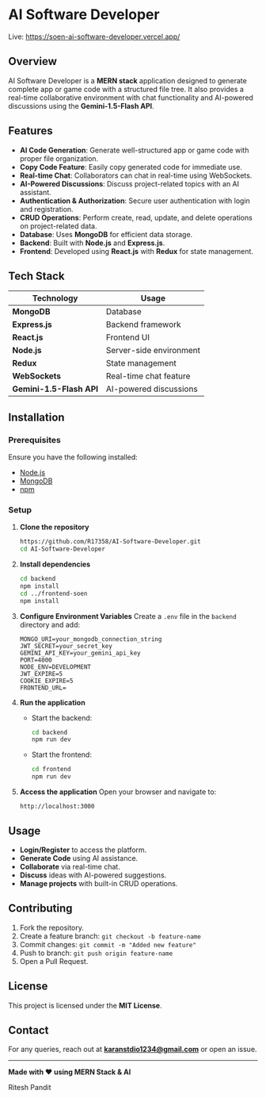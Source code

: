 # AI Software Developer

Live: https://soen-ai-software-developer.vercel.app/

## Overview

AI Software Developer is a **MERN stack** application designed to generate complete app or game code with a structured file tree. It also provides a real-time collaborative environment with chat functionality and AI-powered discussions using the **Gemini-1.5-Flash API**.

## Features

- **AI Code Generation**: Generate well-structured app or game code with proper file organization.
- **Copy Code Feature**: Easily copy generated code for immediate use.
- **Real-time Chat**: Collaborators can chat in real-time using WebSockets.
- **AI-Powered Discussions**: Discuss project-related topics with an AI assistant.
- **Authentication & Authorization**: Secure user authentication with login and registration.
- **CRUD Operations**: Perform create, read, update, and delete operations on project-related data.
- **Database**: Uses **MongoDB** for efficient data storage.
- **Backend**: Built with **Node.js** and **Express.js**.
- **Frontend**: Developed using **React.js** with **Redux** for state management.

## Tech Stack

| Technology               | Usage                   |
| ------------------------ | ----------------------- |
| **MongoDB**              | Database                |
| **Express.js**           | Backend framework       |
| **React.js**             | Frontend UI             |
| **Node.js**              | Server-side environment |
| **Redux**                | State management        |
| **WebSockets**           | Real-time chat feature  |
| **Gemini-1.5-Flash API** | AI-powered discussions  |

## Installation

### Prerequisites

Ensure you have the following installed:

- [Node.js](https://nodejs.org/)
- [MongoDB](https://www.mongodb.com/)
- [npm](https://www.npmjs.com/)

### Setup

1. **Clone the repository**

   ```sh
   https://github.com/R17358/AI-Software-Developer.git
   cd AI-Software-Developer
   ```

2. **Install dependencies**

   ```sh
   cd backend
   npm install
   cd ../frontend-soen
   npm install
   ```

3. **Configure Environment Variables**
   Create a `.env` file in the `backend` directory and add:

   ```env
   MONGO_URI=your_mongodb_connection_string
   JWT_SECRET=your_secret_key
   GEMINI_API_KEY=your_gemini_api_key
   PORT=4000
   NODE_ENV=DEVELOPMENT
   JWT_EXPIRE=5
   COOKIE_EXPIRE=5 
   FRONTEND_URL=
   ```

4. **Run the application**

   - Start the backend:
     ```sh
     cd backend
     npm run dev
     ```
   - Start the frontend:
     ```sh
     cd frontend
     npm run dev
     ```

5. **Access the application**
   Open your browser and navigate to:

   ```
   http://localhost:3000
   ```

## Usage

- **Login/Register** to access the platform.
- **Generate Code** using AI assistance.
- **Collaborate** via real-time chat.
- **Discuss** ideas with AI-powered suggestions.
- **Manage projects** with built-in CRUD operations.

## Contributing

1. Fork the repository.
2. Create a feature branch: `git checkout -b feature-name`
3. Commit changes: `git commit -m "Added new feature"`
4. Push to branch: `git push origin feature-name`
5. Open a Pull Request.

## License

This project is licensed under the **MIT License**.

## Contact

For any queries, reach out at **[karanstdio1234@gmail.com](mailto\:karanstdio1234@gmail.com)** or open an issue.

---

**Made with ❤️ using MERN Stack & AI**

Ritesh Pandit

